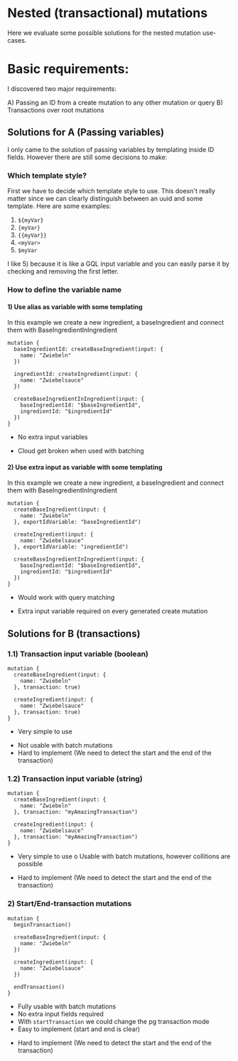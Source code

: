 
# Nested (transactional) mutations

Here we evaluate some possible solutions for the nested mutation use-cases.

# Basic requirements:

I discovered two major requirements:

A) Passing an ID from a create mutation to any other mutation or query
B) Transactions over root mutations

## Solutions for A (Passing variables)

I only came to the solution of passing variables by templating inside ID fields. However there are still some decisions to make:

### Which template style?

First we have to decide which template style to use.
This doesn't really matter since we can clearly distinguish between an uuid and some template.
Here are some examples:

1) `${myVar}`
2) `{myVar}`
3) `{{myVar}}`
4) `<myVar>`
5) `$myVar`

I like 5) because it is like a GQL input variable and you can easily parse it by checking and removing the first letter.

### How to define the variable name

#### 1) Use alias as variable with some templating

In this example we create a new ingredient, a baseIngredient and connect them with BaseIngredientInIngredient

```
mutation {
  baseIngredientId: createBaseIngredient(input: {
    name: "Zwiebeln"
  })

  ingredientId: createIngredient(input: {
    name: "Zwiebelsauce"
  })

  createBaseIngredientInIngredient(input: {
    baseIngredientId: "$baseIngredientId",
    ingredientId: "$ingredientId"
  })
}
```

+ No extra input variables
- Cloud get broken when used with batching

#### 2) Use extra input as variable with some templating

In this example we create a new ingredient, a baseIngredient and connect them with BaseIngredientInIngredient

```
mutation {
  createBaseIngredient(input: {
    name: "Zwiebeln"
  }, exportIdVariable: "baseIngredientId")

  createIngredient(input: {
    name: "Zwiebelsauce"
  }, exportIdVariable: "ingredientId")

  createBaseIngredientInIngredient(input: {
    baseIngredientId: "$baseIngredientId",
    ingredientId: "$ingredientId"
  })
}
```

+ Would work with query matching
- Extra input variable required on every generated create mutation

## Solutions for B (transactions)

### 1.1) Transaction input variable (boolean)

```
mutation {
  createBaseIngredient(input: {
    name: "Zwiebeln"
  }, transaction: true)

  createIngredient(input: {
    name: "Zwiebelsauce"
  }, transaction: true)
}
```

+ Very simple to use
- Not usable with batch mutations
- Hard to implement (We need to detect the start and the end of the transaction)

### 1.2) Transaction input variable (string)

```
mutation {
  createBaseIngredient(input: {
    name: "Zwiebeln"
  }, transaction: "myAmazingTransaction")

  createIngredient(input: {
    name: "Zwiebelsauce"
  }, transaction: "myAmazingTransaction")
}
```

+ Very simple to use
o Usable with batch mutations, however collitions are possible
- Hard to implement (We need to detect the start and the end of the transaction)

### 2) Start/End-transaction mutations

```
mutation {
  beginTransaction()

  createBaseIngredient(input: {
    name: "Zwiebeln"
  })

  createIngredient(input: {
    name: "Zwiebelsauce"
  })

  endTransaction()
}
```

+ Fully usable with batch mutations
+ No extra input fields required
+ With `startTransaction` we could change the pg transaction mode
+ Easy to implement (start and end is clear)
- Hard to implement (We need to detect the start and the end of the transaction)